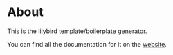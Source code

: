 # About

This is the lilybird template/boilerplate generator.

You can find all the documentation for it on the [website](https://lilybird.didas.dev).